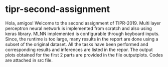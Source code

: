 # tipr-second-assignment
Hola, amigos! Welcome to the second assignment of TIPR-2019.
Multi layer perceptron neural network is implemented from scratch and also using keras library.
MLNN implemented is configurable through keyboard inputs.
Since, the runtime is too large, many results in the report are done using a subset of the original dataset.
All the tasks have been performed and corresponding results and inferences are listed in the repor.
The output plots obtained for the first 2 parts are provided in the file outputplots.
Codes are attached in src file.
